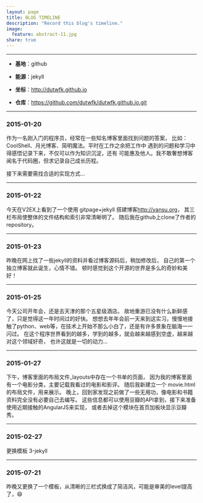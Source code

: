 ```yaml
---
layout: page
title: BLOG TIMELINE
description: "Record this blog's timeline."
image:
  feature: abstract-11.jpg
share: true
---
```


***

* **基地**：github

* **能源**：jekyll

* **坐标**：<http://dutwfk.github.io>

* **仓库**：<https://github.com/dutwfk/dutwfk.github.io.git>

***

### 2015-01-20

作为一名刚入门的程序员，经常在一些知名博客里面找到问题的答案，
比如：CoolShell、月光博客、简明魔法。平时在工作之余把工作中
遇到的问题和学习中得感悟记录下来，不仅可以作为知识沉淀，还有
可能惠及他人。我不敢奢想博客闻名于代码圈，但求记录自己成长历程。

接下来需要需找合适的实现方式...

***

### 2015-01-22

今天在V2EX上看到了一个使用 gitpage+jekyll 搭建博客<http://yansu.org>，
其三栏布局使整体的文件结构和索引非常清晰明了。
随后我在github上clone了作者的repository。

***

### 2015-01-23

昨晚在网上找了一些jekyll的资料并看过博客源码后，稍加修改后，
自己的第一个独立博客就此诞生，心情不错。
顿时感觉到这个开源的世界是多么的奇妙和美好！

***

### 2015-01-25

今天公司开年会，还是去天津的那个五星级酒店。
故地重游已没有什么新鲜感了，只是觉得这一年时间过的好快。
想想去年年会前一天来到这实习，慢慢地接触了python、web等，在技术上开始不那么小白了，还是有许多景象在脑海一一闪过。
在这个程序世界看到的越多，学到的越多，就会越来越感到空虚，越来越对这个领域好奇，
也许这就是一切的动力...

***

### 2015-01-27

下午，博客里面的布局文件_layouts中存在一个书单的页面，
因为我的博客里面有一个电影分类，主要记载我看过的电影和影评。
随后我新建立一个 movie.html 的布局文件，用来展示。
晚上，回到家发现之前做了一些无用功，像电影和书籍资料完全没有必要自己去编写。
这些信息都可以使用豆瓣的API拿到，接下来准备使用近期接触的AngularJS来实现，
或者去掉这个模块在首页加板块显示豆瓣秀。

***

### 2015-02-27

更换模板 3-jekyll

***

### 2015-07-21

昨晚又更换了一个模板，从清晰的三栏式换成了简洁风，可能是审美的level提高了，😄